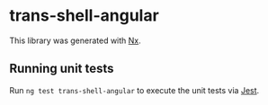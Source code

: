 # trans-shell-angular

This library was generated with [Nx](https://nx.dev).

## Running unit tests

Run `ng test trans-shell-angular` to execute the unit tests via [Jest](https://jestjs.io).
